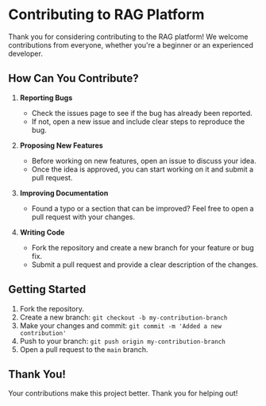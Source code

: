 
# Contributing to RAG Platform

Thank you for considering contributing to the RAG platform! We welcome contributions from everyone, whether you're a beginner or an experienced developer.

## How Can You Contribute?

1. **Reporting Bugs**
   - Check the issues page to see if the bug has already been reported.
   - If not, open a new issue and include clear steps to reproduce the bug.

2. **Proposing New Features**
   - Before working on new features, open an issue to discuss your idea.
   - Once the idea is approved, you can start working on it and submit a pull request.

3. **Improving Documentation**
   - Found a typo or a section that can be improved? Feel free to open a pull request with your changes.

4. **Writing Code**
   - Fork the repository and create a new branch for your feature or bug fix.
   - Submit a pull request and provide a clear description of the changes.

## Getting Started

1. Fork the repository.
2. Create a new branch: `git checkout -b my-contribution-branch`
3. Make your changes and commit: `git commit -m 'Added a new contribution'`
4. Push to your branch: `git push origin my-contribution-branch`
5. Open a pull request to the `main` branch.

## Thank You!

Your contributions make this project better. Thank you for helping out!
